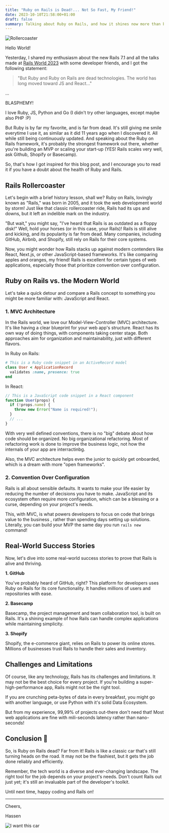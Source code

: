 ```yaml
---
title: "Ruby on Rails is Dead!... Not So Fast, My Friend!"
date: 2023-10-10T21:58:00+01:00
draft: false
summary: Talking about Ruby on Rails, and how it shines now more than before.
---
```


![Rollercoaster](/2023/10/rollercoaster.jpg "Rollercoaster are more fun in Family")

Hello World!

Yesterday, I shared my enthusiasm about the new Rails 7.1 and all the talks made at [Rails World 2023](https://rubyonrails.org/world) with some developer friends, and I got the following statement:

> "But Ruby and Ruby on Rails are dead technologies. The world has long moved toward JS and React..."

...

BLASPHEMY!

I love Ruby, JS, Python and Go (I didn't try other languages, except maybe also PHP :P)

But Ruby is by far my favorite, and is far from dead. It's still giving me smile everytime I use it, as similar as it did 11 years ago when I discovered it. All while still being continuously updated. And speaking about the Ruby on Rails framework, it's probably the strongest framework out there, whether you're building an MVP or scaling your start-up (YES! Rails scales very well, ask Github, Shopify or Basecamp).

So, that's how I got inspired for this blog post, and I encourage you to read it if you have a doubt about the health of Ruby and Rails.

## Rails Rollercoaster

Let's begin with a brief history lesson, shall we? Ruby on Rails, lovingly known as "Rails," was born in 2005, and it took the web development world by storm! Just like that classic rollercoaster ride, Rails had its ups and downs, but it left an indelible mark on the industry.

"But wait," you might say, "I've heard that Rails is as outdated as a floppy disk!" Well, hold your horses (or in this case, your Rails)! Rails is still alive and kicking, and its popularity is far from dead. Many companies, including GitHub, Airbnb, and Shopify, still rely on Rails for their core systems.

Now, you might wonder how Rails stacks up against modern contenders like React, Next.js, or other JavaScript-based frameworks. It's like comparing apples and oranges, my friend! Rails is excellent for certain types of web applications, especially those that prioritize convention over configuration.

## Ruby on Rails vs. the Modern World

Let's take a quick detour and compare a Rails concept to something you might be more familiar with: JavaScript and React.

### 1. MVC Architecture

In the Rails world, we love our Model-View-Controller (MVC) architecture. It's like having a clear blueprint for your web app's structure. React has its own way of doing things, with components taking center stage. Both approaches aim for organization and maintainability, just with different flavors.

In Ruby on Rails:

```ruby
# This is a Ruby code snippet in an ActiveRecord model
class User < ApplicationRecord
  validates :name, presence: true
end

```

In React:

```jsx
// This is a JavaScript code snippet in a React component
function User(props) {
  if (!props.name) {
    throw new Error("Name is required!");
  }
  // ...
}
```

With very well defined conventions, there is no "big" debate about how code should be organized. No big organizational refactoring. Most of refactoring work is done to improve the business logic, not how the internals of your app are interractinbg.

Also, the MVC architecture helps even the junior to quickly get onboarded, which is a dream with more "open frameworks".

### 2. Convention Over Configuration

Rails is all about sensible defaults. It wants to make your life easier by reducing the number of decisions you have to make. JavaScript and its ecosystem often require more configuration, which can be a blessing or a curse, depending on your project's needs.

This, with MVC, is what powers developers to focus on code that brings value to the business , rather than spending days setting up solutions. Literally, you can build your MVP the same day you run `rails new` command!

## Real-World Success Stories

Now, let's dive into some real-world success stories to prove that Rails is alive and thriving.

**1. GitHub**

You've probably heard of GitHub, right? This platform for developers uses Ruby on Rails for its core functionality. It handles millions of users and repositories with ease.

**2. Basecamp**

Basecamp, the project management and team collaboration tool, is built on Rails. It's a shining example of how Rails can handle complex applications while maintaining simplicity.

**3. Shopify**

Shopify, the e-commerce giant, relies on Rails to power its online stores. Millions of businesses trust Rails to handle their sales and inventory.

## Challenges and Limitations

Of course, like any technology, Rails has its challenges and limitations. It may not be the best choice for every project. If you're building a super-high-performance app, Rails might not be the right tool.

If you are crunching peta-bytes of data in every breakfast, you might go with another language, or use Python with it's solid Data Ecosystem.

But from my experience, 99,99% of projects out-there don't need that! Most web applications are fine with mili-seconds latency rather than nano-seconds!

## Conclusion 🎉

So, is Ruby on Rails dead? Far from it! Rails is like a classic car that's still turning heads on the road. It may not be the flashiest, but it gets the job done reliably and efficiently.

Remember, the tech world is a diverse and ever-changing landscape. The right tool for the job depends on your project's needs. Don't count Rails out just yet; it's still an invaluable part of the developer's toolkit.

Until next time, happy coding and Rails on!

---

Cheers,

Hassen

![I want this car](/2023/10/collection-car.jpg)
    